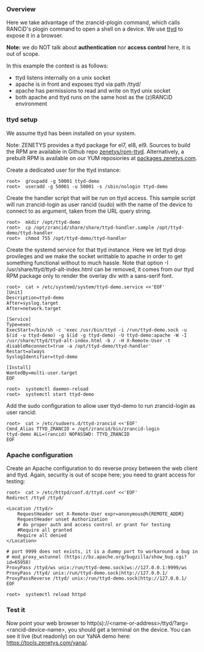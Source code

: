 ### Overview

Here we take advantage of the zrancid-plogin command, which calls RANCiD's plogin command to open a shell on a device. We use [ttyd](https://github.com/tsl0922/ttyd) to expose it in a browser.

**Note:** we do NOT talk about **authentication** nor **access control** here, it is out of scope.

In this example the context is as follows:

* ttyd listens internally on a unix socket
* apache is in front and exposes ttyd via path /ttyd/
* apache has permissions to read and write on ttyd unix socket
* both apache and ttyd runs on the same host as the (z)RANCiD environment

### ttyd setup

We assume ttyd has been installed on your system.

Note: ZENETYS provides a ttyd package for el7, el8, el9. Sources to build the RPM are available in Github repo [zenetys/rpm-ttyd](https://github.com/zenetys/rpm-ttyd). Alternatively, a prebuilt RPM is available on our YUM reposiories at [packages.zenetys.com](https://packages.zenetys.com).

Create a dedicated user for the ttyd instance:

```
root>  groupadd -g 50001 ttyd-demo
root>  useradd -g 50001 -u 50001 -s /sbin/nologin ttyd-demo
```

Create the handler script that will be run on ttyd access. This sample script will run zrancid-login as user rancid (sudo) with the name of the device to connect to as argument, taken from the URL query string.

```
root>  mkdir /opt/ttyd-demo
root>  cp /opt/zrancid/share/share/ttyd-handler.sample /opt/ttyd-demo/ttyd-handler
root>  chmod 755 /opt/ttyd-demo/ttyd-handler
```

Create the systemd service for that ttyd instance. Here we let ttyd drop provileges and we make the socket writtable to apache in order to get something functional without to much hassle. Note that option -I /usr/share/ttyd/ttyd-alt-index.html can be removed, it comes from our ttyd RPM package only to render the overlay div with a sans-serif font.

```
root>  cat > /etc/systemd/system/ttyd-demo.service <<'EOF'
[Unit]
Description=ttyd-demo
After=syslog.target
After=network.target

[Service]
Type=exec
ExecStart=/bin/sh -c 'exec /usr/bin/ttyd -i /run/ttyd-demo.sock -u $(id -u ttyd-demo) -g $(id -g ttyd-demo) -U ttyd-demo:apache -W -I /usr/share/ttyd/ttyd-alt-index.html -b / -H X-Remote-User -t disableReconnect=true -a /opt/ttyd-demo/ttyd-handler'
Restart=always
SyslogIdentifier=ttyd-demo

[Install]
WantedBy=multi-user.target
EOF

root>  systemctl daemon-reload
root>  systemctl start ttyd-demo
```

Add the sudo configuration to allow user ttyd-demo to run zrancid-login as user rancid:

```
root>  cat > /etc/sudoers.d/ttyd-zrancid <<'EOF'
Cmnd_Alias TTYD_ZRANCID = /opt/zrancid/bin/zrancid-login
ttyd-demo ALL=(rancid) NOPASSWD: TTYD_ZRANCID
EOF
```

### Apache configuration

Create an Apache configuration to do reverse proxy between the web client and ttyd. Again, security is out of scope here; you need to grant access for testing:

```
root>  cat > /etc/httpd/conf.d/ttyd.conf <<'EOF'
Redirect /ttyd /ttyd/

<Location /ttyd/>
    RequestHeader set X-Remote-User expr=anonymous@%{REMOTE_ADDR}
    RequestHeader unset Authorization
    # do proper auth and access control or grant for testing
    #Require all granted
    Require all denied
</Location>

# port 9999 does not exists, it is a dummy port to workaround a bug in
# mod_proxy_wstunnel (https://bz.apache.org/bugzilla/show_bug.cgi?id=65958)
ProxyPass /ttyd/ws unix:/run/ttyd-demo.sock|ws://127.0.0.1:9999/ws
ProxyPass /ttyd/ unix:/run/ttyd-demo.sock|http://127.0.0.1/
ProxyPassReverse /ttyd/ unix:/run/ttyd-demo.sock|http://127.0.0.1/
EOF

root>  systemctl reload httpd
```

### Test it

Now point your web browser to http(s)://\<name-or-address\>/ttyd/?arg=\<rancid-device-name\>, you should get a terminal on the device. You can see it live (but readonly) on our YaNA demo here: https://tools.zenetys.com/yana/.
